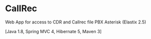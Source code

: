 # CallRec

Web App for access to CDR and Callrec file PBX Asterisk (Elastix 2.5)

[Java 1.8, Spring MVC 4, Hibernate 5, Maven 3]






